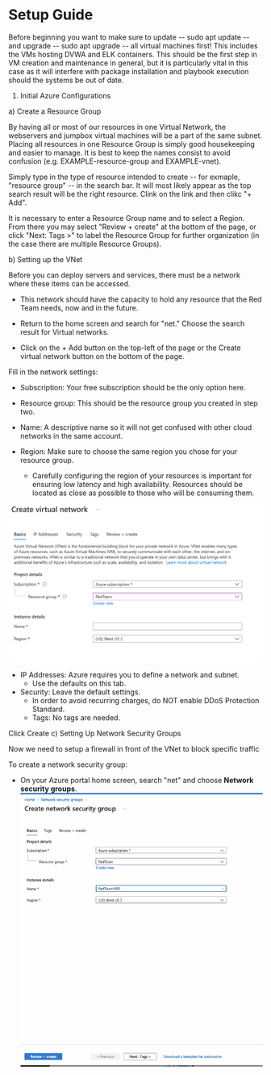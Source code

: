 # Setup Guide

Before beginning you want to make sure to update -- sudo apt update -- and upgrade -- sudo apt upgrade -- all virtual machines first! This includes the VMs hosting DVWA and ELK containers. This should be the first step in VM creation and maintenance in general, but it is particularly vital in this case as it will interfere with package installation and playbook execution should the systems be out of date.

1. Initial Azure Configurations

a) Create a Resource Group

  By having all or most of our resources in one Virtual Network, the webservers and jumpbox virtual machines will be a part of the same subnet. Placing all resources in one Resource Group is simply good housekeeping and easier to manage. It is best to keep the names consist to avoid confusion (e.g. EXAMPLE-resource-group and EXAMPLE-vnet). 
  
  Simply type in the type of resource intended to create -- for exmaple, "resource group" -- in the search bar. It will most likely appear as the top search result will be the right resource. Clink on the link and then clikc "+ Add".

 It is necessary to enter a Resource Group name and to select a Region. From there you may select "Review + create" at the bottom of the page, or click "Next: Tags >" to label the Resource Group for further organization (in the case there are multiple Resource Groups). 

b) Setting up the VNet

  Before you can deploy servers and services, there must be a network where these items can be accessed.

  - This network should have the capacity to hold any resource that the Red Team needs, now and in the future.

  - Return to the home screen and search for "net." Choose the search result for Virtual networks.

  - Click on the + Add button on the top-left of the page or the Create virtual network button on the bottom of the page.

  Fill in the network settings:

  - Subscription: Your free subscription should be the only option here. 

  - Resource group: This should be the resource group you created in step two.

  - Name: A descriptive name so it will not get confused with other cloud networks in the same account.

  - Region: Make sure to choose the same region you chose for your resource group.

    - Carefully configuring the region of your resources is important for ensuring  low latency and high availability. Resources should be located as close as possible to those who will be consuming them.

 ![Create_VN](./Images/Create_VN.png)
 
  - IP Addresses: Azure requires you to define a network and subnet. 
    - Use the defaults on this tab.
  - Security: Leave the default settings. 
    - In order to avoid recurring charges, do NOT enable DDoS Protection Standard. 
    - Tags: No tags are needed. 

  Click Create
c) Setting Up Network Security Groups

  Now we need to setup a firewall in front of the VNet to block specific traffic

  To create a network security group:

  - On your Azure portal home screen, search "net" and choose **Network security groups**. 
  ![NSG](./Images/NSG.png)
